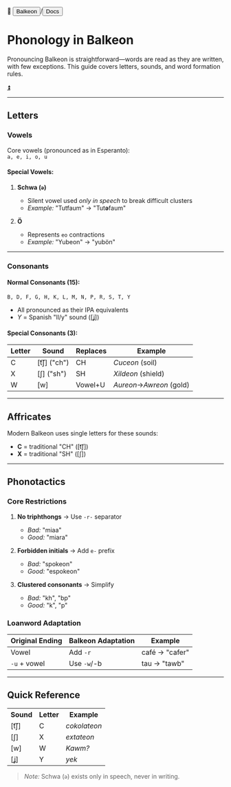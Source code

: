 📂 <button class="button-16" role="button" onclick="location.href='../../index'">Balkeon</button>/<button class="button-16" role="button" onclick="location.href='../index'">Docs</button>

# Phonology in Balkeon

Pronouncing Balkeon is straightforward—words are read as they are written, with few exceptions. This guide covers letters, sounds, and word formation rules.

<a name="top"></a>
<a class="top-link hide" href="#top">⏫️</a>

---

## Letters

### Vowels  
Core vowels (pronounced as in Esperanto):  
`a, e, i, o, u`  

#### Special Vowels:  
1. **Schwa (`ə`)**  
   - Silent vowel used *only in speech* to break difficult clusters  
   - *Example:* "Tutfaum" → "Tut**ə**faum"  

2. **Ö**  
   - Represents `eo` contractions  
   - *Example:* "Yubeon" → "yubön"  

---

### Consonants

#### Normal Consonants (15):
`B, D, F, G, H, K, L, M, N, P, R, S, T, Y`  
- All pronounced as their IPA equivalents  
- *Y* = Spanish "ll/y" sound ([ʝ])  

#### Special Consonants (3):

<table>
  <thead>
    <tr>
      <th>Letter</th>
      <th>Sound</th>
      <th>Replaces</th>
      <th>Example</th>
    </tr>
  </thead>
  <tbody>
    <tr>
      <td>C</td>
      <td>[t͡ʃ] ("ch")</td>
      <td>CH</td>
      <td><em>Cuceon</em> (soil)</td>
    </tr>
    <tr>
      <td>X</td>
      <td>[ʃ] ("sh")</td>
      <td>SH</td>
      <td><em>Xildeon</em> (shield)</td>
    </tr>
    <tr>
      <td>W</td>
      <td>[w]</td>
      <td>Vowel+U</td>
      <td><em>Aureon</em>→<em>Awreon</em> (gold)</td>
    </tr>
  </tbody>
</table>

---

## Affricates  
Modern Balkeon uses single letters for these sounds:  
- **C** = traditional "CH" ([t͡ʃ])  
- **X** = traditional "SH" ([ʃ])  

---

## Phonotactics  

### Core Restrictions  
1. **No triphthongs** → Use `-r-` separator  
   - *Bad:* "miaa"  
   - *Good:* "miara"  

2. **Forbidden initials** → Add `e-` prefix  
   - *Bad:* "spokeon"  
   - *Good:* "espokeon"  

3. **Clustered consonants** → Simplify  
   - *Bad:* "kh", "bp"  
   - *Good:* "k", "p"  

### Loanword Adaptation  
| Original Ending | Balkeon Adaptation | Example |
|----------------|--------------------|---------|
| Vowel | Add `-r` | café → "cafer" |
| `-u` + vowel | Use `-w`/-b | tau → "tawb" |

---

## Quick Reference  

<table>
  <tr><th>Sound</th><th>Letter</th><th>Example</th></tr>
  <tr><td>[t͡ʃ]</td><td>C</td><td><em>cokolateon</em></td></tr>
  <tr><td>[ʃ]</td><td>X</td><td><em>extateon</em></td></tr>
  <tr><td>[w]</td><td>W</td><td><em>Kawm?</em></td></tr>
  <tr><td>[ʝ]</td><td>Y</td><td><em>yek</em></td></tr>
</table>

> *Note:* Schwa (`ə`) exists only in speech, never in writing.

